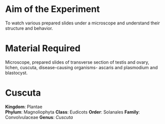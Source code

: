 # Aim of the Experiment
To watch various prepared slides under a microscope and understand their structure and behavior. 

# Material Required 
Microscope, prepared slides of transverse section of testis and ovary, lichen, cuscuta, disease-causing organisms- ascaris and plasmodium and blastocyst. 

# Cuscuta 

**Kingdom**: Plantae  
**Phylum**: Magnoliophyta
**Class**: Eudicots 
**Order**: Solanales
**Family**: Convolvulaceae
**Genus**: *Cuscuta*
